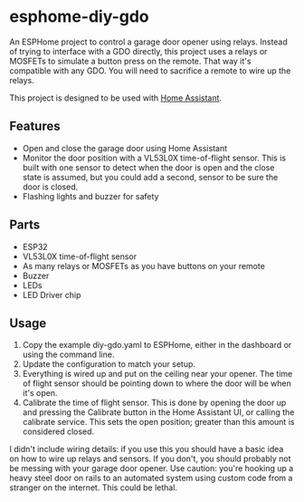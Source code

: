 # esphome-diy-gdo

An ESPHome project to control a garage door opener using relays. Instead of
trying to interface with a GDO directly, this project uses a relays or MOSFETs
to simulate a button press on the remote. That way it's compatible with any GDO.
You will need to sacrifice a remote to wire up the relays.

This project is designed to be used with [Home Assistant](https://www.home-assistant.io/).

## Features
* Open and close the garage door using Home Assistant
* Monitor the door position with a VL53L0X time-of-flight sensor. This is built
  with one sensor to detect when the door is open and the close state is
  assumed, but you could add a second, sensor to be sure the door is closed.
* Flashing lights and buzzer for safety

## Parts
* ESP32
* VL53L0X time-of-flight sensor
* As many relays or MOSFETs as you have buttons on your remote
* Buzzer
* LEDs
* LED Driver chip

## Usage
1. Copy the example diy-gdo.yaml to ESPHome, either in the dashboard or using
   the command line.
2. Update the configuration to match your setup.
3. Everything is wired up and put on the ceiling near your opener. The time of
   flight sensor should be pointing down to where the door will be when it's
   open.
4. Calibrate the time of flight sensor. This is done by opening the door up and
   pressing the Calibrate button in the Home Assistant UI, or calling the
   calibrate service. This sets the open position; greater than this amount is
   considered closed.

I didn't include wiring details: if you use this you should have a basic idea on
how to wire up relays and sensors. If you don't, you should probably not be
messing with your garage door opener. Use caution: you're hooking up a heavy
steel door on rails to an automated system using custom code from a stranger on
the internet. This could be lethal.
